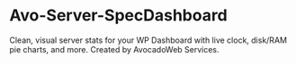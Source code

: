 # Avo-Server-SpecDashboard
Clean, visual server stats for your WP Dashboard with live clock, disk/RAM pie charts, and more. Created by AvocadoWeb Services.
